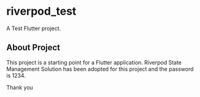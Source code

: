 # riverpod_test

A Test Flutter project.

## About Project

This project is a starting point for a Flutter application.
Riverpod State Management Solution has been adopted for this project and 
the password is 1234.

Thank you